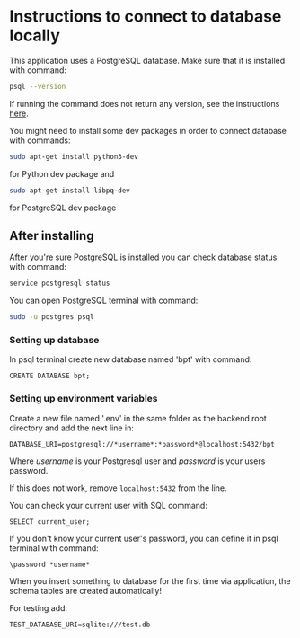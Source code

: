 # Instructions to connect to database locally

This application uses a PostgreSQL database. Make sure that it is installed with command:

```sh
psql --version
```

If running the command does not return any version, see the instructions [here](https://www.postgresql.org/download/).

You might need to install some dev packages in order to connect database with commands:

```sh
sudo apt-get install python3-dev
```

for Python dev package and

```sh
sudo apt-get install libpq-dev
```

for PostgreSQL dev package

## After installing

After you're sure PostgreSQL is installed you can check database status with command:

```sh
service postgresql status
```

You can open PostgreSQL terminal with command:

```sh
sudo -u postgres psql
```

### Setting up database

In psql terminal create new database named 'bpt' with command:

```
CREATE DATABASE bpt;
```

### Setting up environment variables

Create a new file named '.env' in the same folder as the backend root directory and add the next line in:

```
DATABASE_URI=postgresql://*username*:*password*@localhost:5432/bpt
```

Where *username* is your Postgresql user and *password* is your users password.

If this does not work, remove `localhost:5432` from the line.

You can check your current user with SQL command:

```
SELECT current_user;
```

If you don't know your current user's password, you can define it in psql terminal with command:

```
\password *username*
```

When you insert something to database for the first time via application, the schema tables are created
automatically!

For testing add:

```
TEST_DATABASE_URI=sqlite:///test.db
```
